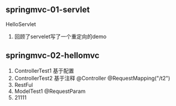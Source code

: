 ## springmvc-01-servlet

HelloServlet

1. 回顾了servelet写了一个重定向的demo

## springmvc-02-hellomvc
1. ControllerTest1 
   基于配置    
2. ControllerTest2
   基于注释 @Controller @RequestMapping("/t2")
3. RestFul
4. ModelTest1
   @RequestParam
5. 21111
   



